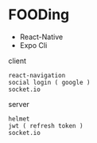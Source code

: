 # FOODing

-   React-Native
-   Expo Cli

client

```
react-navigation
social login ( google )
socket.io
```

server

```
helmet
jwt ( refresh token )
socket.io
```
